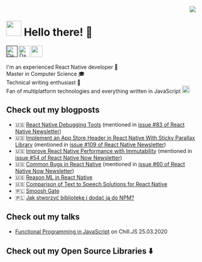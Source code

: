 
<img align='right' src="https://github-readme-stats.vercel.app/api?username=idaszakdaniel&hide=issues&count_private=true">

# <img width="40px" src="./IdaszakDaniel/IdaszakDaniel/assets/bob.png" /> Hello there! 👋

<a href="">
  <img align="left" alt="Daniel's Github" width="30px" src="https://cdn.jsdelivr.net/npm/simple-icons@v3/icons/github.svg" />
</a>
<a href="https://www.linkedin.com/in/daniel-idaszak/">
  <img align="left" alt="Daniel's Linkedin" width="30px" src="https://cdn.jsdelivr.net/npm/simple-icons@v3/icons/linkedin.svg" />
</a>
<a href="mailto:idaszak1@gmail.com">
  <img align="left" width="30px" src="https://cdn.jsdelivr.net/npm/simple-icons@3.3.0/icons/gmail.svg" />
</a>
</br></br>

I'm an experienced React Native developer 📱</br>
Master in Computer Science 🎓</br>
Technical writing enthusiast  📖</br>
Fan of multiplatform technologies and everything written in JavaScript
<img width="20px" src="./IdaszakDaniel/IdaszakDaniel/assets/js.svg" />

## Check out my blogposts

* 🇺🇸 [React Native Debugging Tools](https://www.netguru.com/codestories/react-native-debugging-tools) (mentioned in [issue #83 of React Native Newsletter](https://mailchi.mp/267d2d93c72c/react-native-newsletter-1260157?e=884b22d9aa))
* 🇺🇸 [Implement an App Store Header in React Native With Sticky Parallax Library](https://www.netguru.com/codestories/implement-an-app-store-header-in-react-native-with-sticky-parallax-library) (mentioned in [issue #109 of React Native Newsletter](https://mailchi.mp/5d38295bf1cc/react-native-newsletter-1260262?e=d5304e7eeb))
* 🇺🇸 [Improve React Native Performance with Immutability](https://blog.logrocket.com/improve-react-native-performance-with-immutability/) (mentioned in [issue #54 of React Native Now Newsletter](https://reactnativenow.com/issues/54?m=web&#OBvOWoh))
* 🇺🇸 [Common Bugs in React Native](https://blog.logrocket.com/common-bugs-in-react-native/) (mentioned in [issue #60 of React Native Now Newsletter](https://reactnativenow.com/issues/60?m=web#6g4S350))
* 🇺🇸 [Reason ML in React Native](https://www.netguru.com/codestories/reasonml-in-react-native)
* 🇺🇸 [Comparison of Text to Speech Solutions for React Native](https://www.netguru.com/codestories/comparison-of-text-to-speech-solutions-for-react-native)
* 🇵🇱 [Smoosh Gate](https://www.idaszak.com/article/2018/04/09/smooshgate)
* 🇵🇱 [Jak stworzyć bibliotekę i dodać ją do NPM?](https://www.idaszak.com/article/2018/02/18/jak-stworzyc-biblioteke-i-dodac-do-npm-joeyify)

## Check out my talks
* [Functional Programming in JavaScript](https://www.youtube.com/watch?v=02JJUgaDvnk&feature=youtu.be&t=131) on Chill.JS 25.03.2020

## Check out my Open Source Libraries  ⬇️

